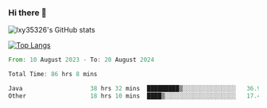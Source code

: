 ### Hi there 👋

<!--
**lxy35326/lxy35326** is a ✨ _special_ ✨ repository because its `README.md` (this file) appears on your GitHub profile.

Here are some ideas to get you started:

- 🔭 I’m currently working on ...
- 🌱 I’m currently learning ...
- 👯 I’m looking to collaborate on ...
- 🤔 I’m looking for help with ...
- 💬 Ask me about ...
- 📫 How to reach me: ...
- 😄 Pronouns: ...
- ⚡ Fun fact: ...
-->

![lxy35326's GitHub stats](https://github-readme-stats.vercel.app/api?username=lxy35326&show_icons=true)

[![Top Langs](https://github-readme-stats.vercel.app/api/top-langs/?username=anuraghazra&layout=compact)](https://github.com/anuraghazra/github-readme-stats)

<!--START_SECTION:waka-->

```rust
From: 10 August 2023 - To: 20 August 2024

Total Time: 86 hrs 8 mins

Java                   38 hrs 32 mins  █████████▒░░░░░░░░░░░░░░░   36.94 %
Other                  18 hrs 10 mins  ████▒░░░░░░░░░░░░░░░░░░░░   17.42 %
```

<!--END_SECTION:waka-->
